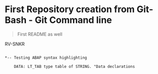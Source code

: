 # First Repository creation from Git-Bash - Git Command line

> First README as well

RV-SNKR

```abap

*-- Testing ABAP syntax highlighting

	DATA: LT_TAB type table of STRING. "Data declarations
	
```

